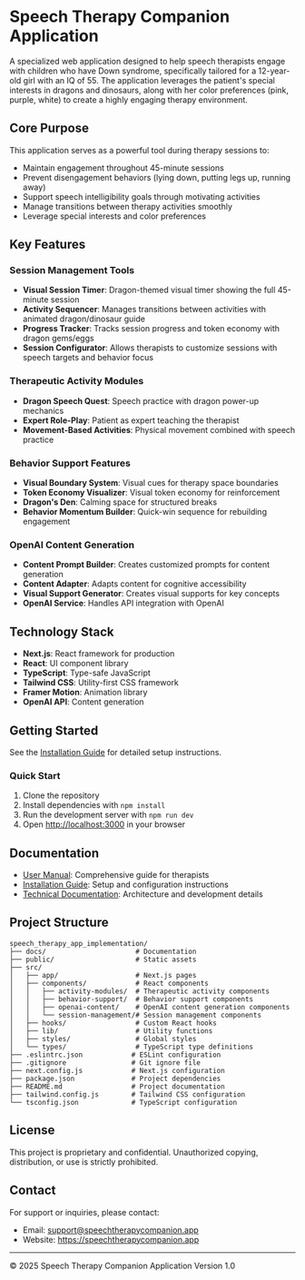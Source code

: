# Speech Therapy Companion Application

A specialized web application designed to help speech therapists engage with children who have Down syndrome, specifically tailored for a 12-year-old girl with an IQ of 55. The application leverages the patient's special interests in dragons and dinosaurs, along with her color preferences (pink, purple, white) to create a highly engaging therapy environment.

## Core Purpose

This application serves as a powerful tool during therapy sessions to:
- Maintain engagement throughout 45-minute sessions
- Prevent disengagement behaviors (lying down, putting legs up, running away)
- Support speech intelligibility goals through motivating activities
- Manage transitions between therapy activities smoothly
- Leverage special interests and color preferences

## Key Features

### Session Management Tools
- **Visual Session Timer**: Dragon-themed visual timer showing the full 45-minute session
- **Activity Sequencer**: Manages transitions between activities with animated dragon/dinosaur guide
- **Progress Tracker**: Tracks session progress and token economy with dragon gems/eggs
- **Session Configurator**: Allows therapists to customize sessions with speech targets and behavior focus

### Therapeutic Activity Modules
- **Dragon Speech Quest**: Speech practice with dragon power-up mechanics
- **Expert Role-Play**: Patient as expert teaching the therapist
- **Movement-Based Activities**: Physical movement combined with speech practice

### Behavior Support Features
- **Visual Boundary System**: Visual cues for therapy space boundaries
- **Token Economy Visualizer**: Visual token economy for reinforcement
- **Dragon's Den**: Calming space for structured breaks
- **Behavior Momentum Builder**: Quick-win sequence for rebuilding engagement

### OpenAI Content Generation
- **Content Prompt Builder**: Creates customized prompts for content generation
- **Content Adapter**: Adapts content for cognitive accessibility
- **Visual Support Generator**: Creates visual supports for key concepts
- **OpenAI Service**: Handles API integration with OpenAI

## Technology Stack

- **Next.js**: React framework for production
- **React**: UI component library
- **TypeScript**: Type-safe JavaScript
- **Tailwind CSS**: Utility-first CSS framework
- **Framer Motion**: Animation library
- **OpenAI API**: Content generation

## Getting Started

See the [Installation Guide](./docs/installation_guide.md) for detailed setup instructions.

### Quick Start

1. Clone the repository
2. Install dependencies with `npm install`
3. Run the development server with `npm run dev`
4. Open [http://localhost:3000](http://localhost:3000) in your browser

## Documentation

- [User Manual](./docs/user_manual.md): Comprehensive guide for therapists
- [Installation Guide](./docs/installation_guide.md): Setup and configuration instructions
- [Technical Documentation](./docs/technical_documentation.md): Architecture and development details

## Project Structure

```
speech_therapy_app_implementation/
├── docs/                      # Documentation
├── public/                    # Static assets
├── src/
│   ├── app/                   # Next.js pages
│   ├── components/            # React components
│   │   ├── activity-modules/  # Therapeutic activity components
│   │   ├── behavior-support/  # Behavior support components
│   │   ├── openai-content/    # OpenAI content generation components
│   │   └── session-management/# Session management components
│   ├── hooks/                 # Custom React hooks
│   ├── lib/                   # Utility functions
│   ├── styles/                # Global styles
│   └── types/                 # TypeScript type definitions
├── .eslintrc.json            # ESLint configuration
├── .gitignore                # Git ignore file
├── next.config.js            # Next.js configuration
├── package.json              # Project dependencies
├── README.md                 # Project documentation
├── tailwind.config.js        # Tailwind CSS configuration
└── tsconfig.json             # TypeScript configuration
```

## License

This project is proprietary and confidential. Unauthorized copying, distribution, or use is strictly prohibited.

## Contact

For support or inquiries, please contact:
- Email: support@speechtherapycompanion.app
- Website: https://speechtherapycompanion.app

---

© 2025 Speech Therapy Companion Application
Version 1.0
